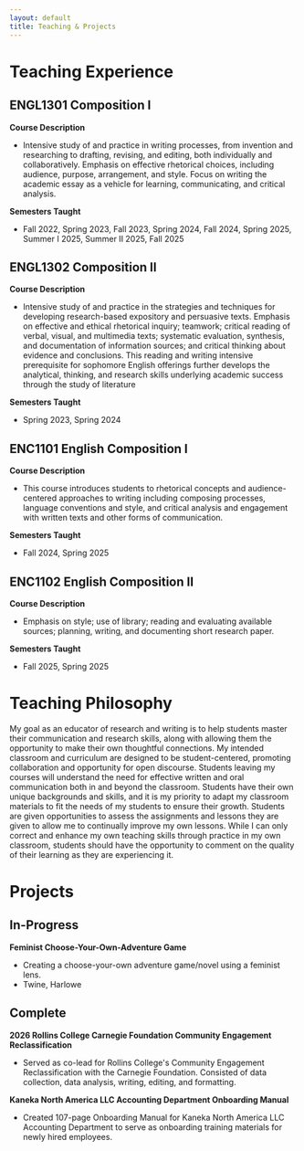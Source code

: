 ```yaml
---
layout: default
title: Teaching & Projects 
---
```


# Teaching Experience


## ENGL1301 Composition I

**Course Description**
- Intensive study of and practice in writing processes, from invention and researching to drafting, revising, and editing, both individually and collaboratively. Emphasis on effective rhetorical choices, including audience, purpose, arrangement, and style. Focus on writing the academic essay as a vehicle for learning, communicating, and critical analysis.

**Semesters Taught**
- Fall 2022, Spring 2023, Fall 2023, Spring 2024, Fall 2024, Spring 2025, Summer I 2025, Summer II 2025, Fall 2025

## ENGL1302 Composition II
**Course Description**
- Intensive study of and practice in the strategies and techniques for developing research-based expository and persuasive texts.
Emphasis on effective and ethical rhetorical inquiry; teamwork; critical reading of verbal, visual, and multimedia texts; systematic
evaluation, synthesis, and documentation of information sources; and critical thinking about evidence and conclusions. This reading
and writing intensive prerequisite for sophomore English offerings further develops the analytical, thinking, and research skills
underlying academic success through the study of literature

**Semesters Taught**
- Spring 2023, Spring 2024

## ENC1101 English Composition I
**Course Description**
- This course introduces students to rhetorical concepts and audience-centered approaches to writing including composing processes, language conventions and style, and critical analysis and engagement with written texts and other forms of communication.

**Semesters Taught**
- Fall 2024, Spring 2025

## ENC1102 English Composition II
**Course Description**
- Emphasis on style; use of library; reading and evaluating available sources; planning, writing, and documenting short research paper.

**Semesters Taught**
- Fall 2025, Spring 2025

# Teaching Philosophy
My goal as an educator of research and writing is to help students master their communication and research skills, along with allowing them the opportunity to make their own thoughtful connections.
My intended classroom and curriculum are designed to be student-centered, promoting
collaboration and opportunity for open discourse. Students leaving my courses will understand the need for effective written and oral communication both in and beyond the classroom. 
Students have their own unique backgrounds and skills, and it is my priority to adapt my
classroom materials to fit the needs of my students to ensure their growth. Students are given opportunities to assess the assignments and lessons they are given to allow me to continually improve my own lessons. While I can only correct and enhance my own teaching skills through practice in my own classroom, students should have the opportunity to comment on the quality of their learning as they are experiencing it. 

# Projects

## In-Progress

**Feminist Choose-Your-Own-Adventure Game**
- Creating a choose-your-own adventure game/novel using a feminist lens. 
- Twine, Harlowe 

## Complete

**2026 Rollins College Carnegie Foundation Community Engagement Reclassification**
- Served as co-lead for Rollins College's Community Engagement Reclassification with the Carnegie Foundation. Consisted of data collection, data analysis, writing, editing, and formatting.

**Kaneka North America LLC Accounting Department Onboarding Manual**
- Created 107-page Onboarding Manual for Kaneka North America LLC Accounting Department to serve as onboarding training materials for newly hired employees.